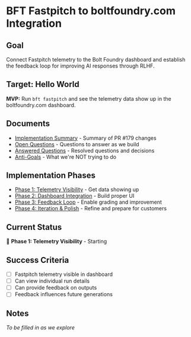 # BFT Fastpitch to boltfoundry.com Integration

## Goal

Connect Fastpitch telemetry to the Bolt Foundry dashboard and establish the
feedback loop for improving AI responses through RLHF.

## Target: Hello World

**MVP:** Run `bft fastpitch` and see the telemetry data show up in the
boltfoundry.com dashboard.

## Documents

- [Implementation Summary](./implementation-summary.md) - Summary of PR #179
  changes
- [Open Questions](./open-questions.md) - Questions to answer as we build
- [Answered Questions](./answered-questions.md) - Resolved questions and
  decisions
- [Anti-Goals](./anti-goals.md) - What we're NOT trying to do

## Implementation Phases

- [Phase 1: Telemetry Visibility](./phase-1-telemetry-visibility.md) - Get data
  showing up
- [Phase 2: Dashboard Integration](./phase-2-dashboard-integration.md) - Build
  proper UI
- [Phase 3: Feedback Loop](./phase-3-feedback-loop.md) - Enable grading and
  improvement
- [Phase 4: Iteration & Polish](./phase-4-iteration-polish.md) - Refine and
  prepare for customers

## Current Status

🔴 **Phase 1: Telemetry Visibility** - Starting

## Success Criteria

- [ ] Fastpitch telemetry visible in dashboard
- [ ] Can view individual run details
- [ ] Can provide feedback on outputs
- [ ] Feedback influences future generations

## Notes

_To be filled in as we explore_
